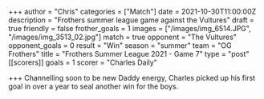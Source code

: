 +++
author = "Chris"
categories = ["Match"]
date = 2021-10-30T11:00:00Z
description = "Frothers summer league game against the Vultures"
draft = true
friendly = false
frother_goals = 1
images = ["/images/img_6514.JPG", "/images/img_3513_02.jpg"]
match = true
opponent = "The Vultures"
opponent_goals = 0
result = "Win"
season = "summer"
team = "OG Frothers"
title = "Frothers Summer League 2021 - Game 7"
type = "post"
[[scorers]]
goals = 1
scorer = "Charles Daily"

+++
Channelling soon to be new Daddy energy, Charles picked up his first goal in over a year to seal another win for the boys.